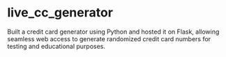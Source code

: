 # live_cc_generator
Built a credit card generator using Python and hosted it on Flask, allowing seamless web access to generate randomized credit card numbers for testing and educational purposes.
